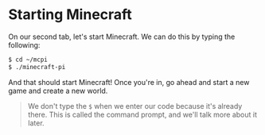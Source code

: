 # Starting Minecraft


On our second tab, let's start Minecraft. We can do this by typing the following:

```bash
$ cd ~/mcpi
$ ./minecraft-pi
```

And that should start Minecraft! Once you're in, go ahead and start a new game and create a new world.

>We don't type the `$` when we enter our code because it's already there. This is called the command prompt, and we'll talk more about it later.
